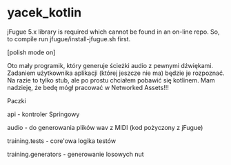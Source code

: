 # yacek_kotlin

jFugue 5.x library is required which cannot be found in an on-line repo. So, to compile run jfugue/install-jfugue.sh first.

[polish mode on]

Oto mały programik, który generuje ścieżki audio z pewnymi dźwiękami. Zadaniem użytkownika aplikacji (której jeszcze nie ma) będzie je rozpoznać. Na razie to tylko stub, ale po prostu chciałem pobawić się kotlinem. Mam nadzieję, że bedę mógł pracować w Networked Assets!!!

Paczki

api - kontroler Springowy

audio - do generowania plików wav z MIDI (kod pożyczony z jFugue)

training.tests - core'owa logika testów

training.generators - generowanie losowych nut
